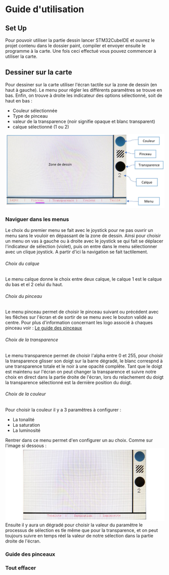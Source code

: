 # Guide d'utilisation 

## Set Up
Pour pouvoir utiliser la partie dessin lancer STM32CubeIDE et ouvrez le projet contenu dans le dossier paint, compiler et envoyer ensuite le programme à la carte. Une fois ceci effectué vous pouvez commencer à utiliser la carte.

## Dessiner sur la carte
Pour dessiner sur la carte utiliser l'écran tactile sur la zone de dessin (en haut à gauche). Le menu pour rêgler les différents paramêtres se trouve en bas. Enfin, on trouve à droite les indicateur des options sélectionné, soit de haut en bas :

+ Couleur sélectionnée
+ Type de pinceau
+ valeur de la transparence (noir signifie opaque et blanc transparent)
+ calque sélectionné (1 ou 2)

![photo LCD](/img/global.jpg)
### Naviguer dans les menus
Le choix du premier menu se fait avec le joystick pour ne pas ouvrir un menu sans le vouloir en dépassant de la zone de dessin. Ainsi pour choisir un menu on vas à gauche ou à droite avec le joystick se qui fait se déplacer l'indicateur de sélection (violet), puis on entre dans le menu sélectionner avec un clique joystick. A partir d'ici la navigation se fait tactilement.

###### Choix du calque
Le menu calque donne le choix entre deux calque, le calque 1 est le calque du bas et el 2 celui du haut.


###### Choix du pinceau
Le menu pinceau permet de choisir le pinceau suivant ou précédent avec les flêches sur l'écran et de sortir de se menu avec le bouton validé au centre. Pour plus d'information concernant les logo associé à chaques pinceau voir : [Le guide des pinceaux](/use/#guide-des-pinceaux)

###### Choix de la transparence
Le menu transparence permet de choisir l'alpha entre 0 et 255, pour choisir la transparence glisser son doigt sur la barre dégradé, le blanc correspnd à une transparence totale et le noir à une opacité complête. Tant que le doigt est maintenu sur l'écran on peut changer la transparence et suivre notre choix en direct dans la partie droite de l'écran, lors du relachement du doigt la transparence sélectionné est la dernière position du doigt.

###### Choix de la couleur

Pour choisir la couleur il y a 3 paramêtres à configurer :

+ La tonalité
+ La saturation
+ La luminosité

Rentrer dans ce menu permet d'en configurer un au choix. Comme sur l'image si dessous :
![photo LCD](/img/couleur.jpg)
Ensuite il y aura un dégradé pour choisir la valeur du paramêtre le processus de sélection es tle même que pour la transparence, et on peut toujours suivre en temps réel la valeur de notre sélection dans la partie droite de l'écran.
### Guide des pinceaux



### Tout effacer




